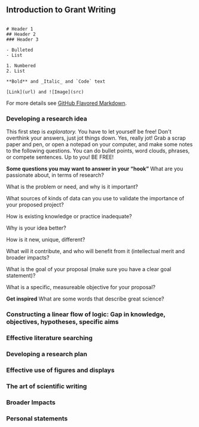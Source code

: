 ## Introduction to Grant Writing




```

# Header 1
## Header 2
### Header 3

- Bulleted
- List

1. Numbered
2. List

**Bold** and _Italic_ and `Code` text

[Link](url) and ![Image](src)
```

For more details see [GitHub Flavored Markdown](https://guides.github.com/features/mastering-markdown/).

### Developing a research idea
This first step is *exploratory.* You have to let yourself be free! Don't overthink your answers, just jot things down. Yes, really jot! Grab a scrap paper and pen, or open a notepad on your computer, and make some notes to the following questions. You can do bullet points, word clouds, phrases, or compete sentences. Up to you! BE FREE!

**Some questions you may want to answer in your “hook”**
What are you passionate about, in terms of research?

What is the problem or need, and why is it important?

What sources of kinds of data can you use to validate the importance of your proposed project?

How is existing knowledge or practice inadequate?

Why is your idea better?

How is it new, unique, different?

What will it contribute, and who will benefit from it (intellectual merit and broader impacts?

What is the goal of your proposal (make sure you have a clear goal statement)?

What is a specific, measureable objective for your proposal?

**Get inspired** 
What are some words that describe great science? 




### Constructing a linear flow of logic: Gap in knowledge, objectives, hypotheses, specific aims


### Effective literature searching


### Developing a research plan

### Effective use of figures and displays

### The art of scientific writing 

### Broader Impacts

### Personal statements 


